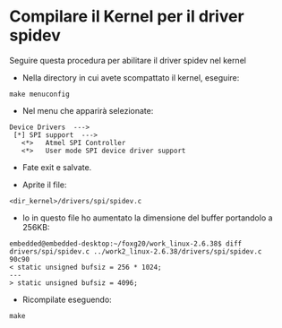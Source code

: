 # Compilare il Kernel per il driver spidev #

Seguire questa procedura per abilitare il driver spidev nel kernel

  * Nella directory in cui avete scompattato il kernel, eseguire:
```
make menuconfig
```

  * Nel menu che apparirà selezionate:
```
Device Drivers  --->
 [*] SPI support  --->
   <*>   Atmel SPI Controller
   <*>   User mode SPI device driver support
```

  * Fate exit e salvate.

  * Aprite il file:
```
<dir_kernel>/drivers/spi/spidev.c
```

  * Io in questo file ho aumentato la dimensione del buffer portandolo a 256KB:
```
embedded@embedded-desktop:~/foxg20/work_linux-2.6.38$ diff drivers/spi/spidev.c ../work2_linux-2.6.38/drivers/spi/spidev.c
90c90
< static unsigned bufsiz = 256 * 1024;
---
> static unsigned bufsiz = 4096;
```

  * Ricompilate eseguendo:
```
make
```